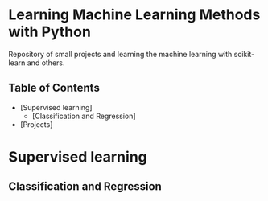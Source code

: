 Learning Machine Learning Methods with Python
========

Repository of small projects and learning the machine learning with scikit-learn and others.

Table of Contents
-----------------

* [Supervised learning]
	* [Classification and Regression]
* [Projects] 


Supervised learning
===================

Classification and Regression
-----------------------------


